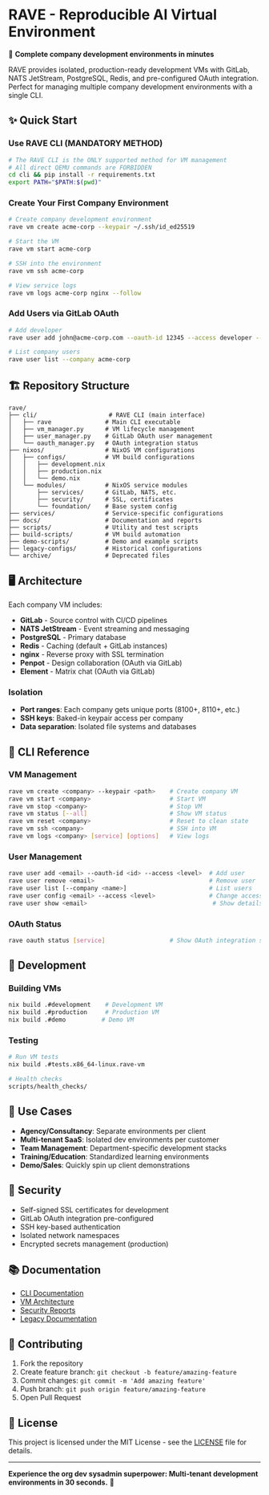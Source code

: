# RAVE - Reproducible AI Virtual Environment

🚀 **Complete company development environments in minutes**

RAVE provides isolated, production-ready development VMs with GitLab, NATS JetStream, PostgreSQL, Redis, and pre-configured OAuth integration. Perfect for managing multiple company development environments with a single CLI.

## ✨ Quick Start

### Use RAVE CLI (**MANDATORY METHOD**)
```bash
# The RAVE CLI is the ONLY supported method for VM management
# All direct QEMU commands are FORBIDDEN
cd cli && pip install -r requirements.txt
export PATH="$PATH:$(pwd)"
```

### Create Your First Company Environment
```bash
# Create company development environment
rave vm create acme-corp --keypair ~/.ssh/id_ed25519

# Start the VM
rave vm start acme-corp

# SSH into the environment
rave vm ssh acme-corp

# View service logs
rave vm logs acme-corp nginx --follow
```

### Add Users via GitLab OAuth
```bash
# Add developer
rave user add john@acme-corp.com --oauth-id 12345 --access developer --company acme-corp

# List company users
rave user list --company acme-corp
```

## 🏗️ Repository Structure

```
rave/
├── cli/                    # RAVE CLI (main interface)
│   ├── rave               # Main CLI executable
│   ├── vm_manager.py      # VM lifecycle management
│   ├── user_manager.py    # GitLab OAuth user management
│   └── oauth_manager.py   # OAuth integration status
├── nixos/                 # NixOS VM configurations
│   ├── configs/           # VM build configurations
│   │   ├── development.nix
│   │   ├── production.nix
│   │   └── demo.nix
│   └── modules/           # NixOS service modules
│       ├── services/      # GitLab, NATS, etc.
│       ├── security/      # SSL, certificates
│       └── foundation/    # Base system config
├── services/              # Service-specific configurations
├── docs/                  # Documentation and reports
├── scripts/               # Utility and test scripts
├── build-scripts/         # VM build automation
├── demo-scripts/          # Demo and example scripts
├── legacy-configs/        # Historical configurations
└── archive/               # Deprecated files
```

## 🖥️ Architecture

Each company VM includes:
- **GitLab** - Source control with CI/CD pipelines
- **NATS JetStream** - Event streaming and messaging
- **PostgreSQL** - Primary database
- **Redis** - Caching (default + GitLab instances)
- **nginx** - Reverse proxy with SSL termination
- **Penpot** - Design collaboration (OAuth via GitLab)
- **Element** - Matrix chat (OAuth via GitLab)

### Isolation
- **Port ranges**: Each company gets unique ports (8100+, 8110+, etc.)
- **SSH keys**: Baked-in keypair access per company
- **Data separation**: Isolated file systems and databases

## 📖 CLI Reference

### VM Management
```bash
rave vm create <company> --keypair <path>    # Create company VM
rave vm start <company>                      # Start VM
rave vm stop <company>                       # Stop VM
rave vm status [--all]                       # Show VM status
rave vm reset <company>                      # Reset to clean state
rave vm ssh <company>                        # SSH into VM
rave vm logs <company> [service] [options]   # View logs
```

### User Management
```bash
rave user add <email> --oauth-id <id> --access <level>  # Add user
rave user remove <email>                                # Remove user
rave user list [--company <name>]                       # List users
rave user config <email> --access <level>               # Change access
rave user show <email>                                   # Show details
```

### OAuth Status
```bash
rave oauth status [service]                  # Show OAuth integration status
```

## 🔧 Development

### Building VMs
```bash
nix build .#development    # Development VM
nix build .#production     # Production VM  
nix build .#demo          # Demo VM
```

### Testing
```bash
# Run VM tests
nix build .#tests.x86_64-linux.rave-vm

# Health checks
scripts/health_checks/
```

## 🚀 Use Cases

- **Agency/Consultancy**: Separate environments per client
- **Multi-tenant SaaS**: Isolated dev environments per customer
- **Team Management**: Department-specific development stacks
- **Training/Education**: Standardized learning environments
- **Demo/Sales**: Quickly spin up client demonstrations

## 🔐 Security

- Self-signed SSL certificates for development
- GitLab OAuth integration pre-configured
- SSH key-based authentication
- Isolated network namespaces
- Encrypted secrets management (production)

## 📚 Documentation

- [CLI Documentation](cli/README.md)
- [VM Architecture](docs/SERVICES-OVERVIEW.md)
- [Security Reports](docs/)
- [Legacy Documentation](docs/DEPLOYMENT-STATUS.md)

## 🤝 Contributing

1. Fork the repository
2. Create feature branch: `git checkout -b feature/amazing-feature`
3. Commit changes: `git commit -m 'Add amazing feature'`
4. Push branch: `git push origin feature/amazing-feature`
5. Open Pull Request

## 📄 License

This project is licensed under the MIT License - see the [LICENSE](LICENSE) file for details.

---

**Experience the org dev sysadmin superpower: Multi-tenant development environments in 30 seconds.** 🚀